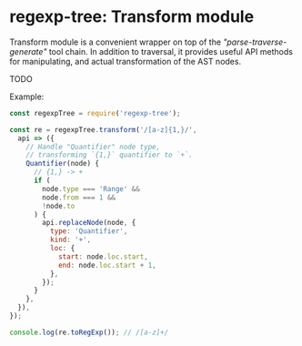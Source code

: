 # regexp-tree: Transform module

Transform module is a convenient wrapper on top of the _"parse-traverse-generate"_ tool chain. In addition to traversal, it provides useful API methods for manipulating, and actual transformation of the AST nodes.

TODO

Example:

```js
const regexpTree = require('regexp-tree');

const re = regexpTree.transform('/[a-z]{1,}/',
  api => ({
    // Handle "Quantifier" node type,
    // transforming `{1,}` quantifier to `+`.
    Quantifier(node) {
      // {1,} -> +
      if (
        node.type === 'Range' &&
        node.from === 1 &&
        !node.to
      ) {
        api.replaceNode(node, {
          type: 'Quantifier',
          kind: '+',
          loc: {
            start: node.loc.start,
            end: node.loc.start + 1,
          },
        });
      }
    },
  }),
});

console.log(re.toRegExp()); // /[a-z]+/
```